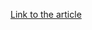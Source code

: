 [Link to the article](https://www.akamai.com/blog/security/the-dangers-of-firewall-misconfigurations-and-how-to-avoid-them)
